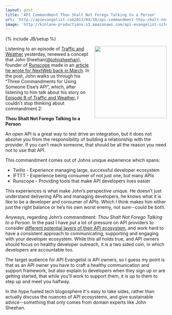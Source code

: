 ```yaml
---
layout: post
title: 'API Commandment Thou Shalt Not Forego Talking to a Person'
url: 'http://apievangelist.com2013/04/30/api-commandment-thou-shalt-not-forego-talking-to-a-person/'
image: 'http://kinlane-productions.s3.amazonaws.com/api-evangelist-site/blog/kin-lane-in-api-we-trust-trimmed.png'
---
```

{% include JB/setup %}
<p>
     <img src="https://s3.amazonaws.com/kinlane-productions/kin-lane/kin-lane-in-api-we-trust-trimmed.png"  width="225" align="right" />
</p>
<p>
     Listening to an episode of <a href="http://trafficandweather.io/">Traffic and Weather</a> yesterday, renewed a concept that John Sheehan(<a href="https://twitter.com/johnsheehan">@johnsheehan</a>), founder of <a title="Runscope" href="https://www.runscope.com/signin?next=%2F">Runscope</a> made in an <a href="http://thenextweb.com/dd/2013/03/12/apis-are-dead-long-live-apis/?fromcat=all">article he wrote for NextWeb back in March</a>. In the post, John walks us through his “Three Commandments for Using Someone Else’s API”, which, after listening to him talk about his story on <a href="http://trafficandweather.io/post/46485798823/episode-8-im-going-to-withdraw-my-objection">Episode 8 of Traffic and Weather</a>, I couldn't stop thinking about commandment 2:
</p>
<p>
     <strong>Thou Shalt Not Forego Talking to a Person</strong>
</p>
<p>
     An open API is a great way to test drive an integration, but it does not absolve you from the responsibility of building a relationship with the provider. If you can’t reach someone, that should be all the reason you need not to use that API.
</p>
<p>
     This commandment comes out of Johns unique experience which spans:
</p>
<ul >
     <li>Twilio - Experience managing large, successful developer ecosystem
     </li>
     <li>IFTTT - Experience being consumer of not just one, but many APIs
     </li>
     <li>Runscope - Providing tools that make API developers lives easier
     </li>
</ul>
<p>
     This experiences is what make John’s perspective unique. He doesn’t just understand delivering APIs and managing developers, he knows what it is like to be a developer and consumer of APIs. Which I think makes him either just the right balance or he’s his own worst enemy, not sure--could be both.
</p>
<p>
     Anyways, regarding John’s commandment: <em>Thou Shalt Not Forego Talking to a Person</em>. In the past I have put a lot of pressure on API providers to consider <a href="http://apievangelist.com/2012/01/31/four-potential-levels-of-an-api-business-ecosystem/">different potential layers of their API ecosystem</a>, and work hard to have a consistent approach to communicating, supporting and engaging with your developer ecosystem. While this all holds true, and API owners should focus on healthy developer outreach, it is a two sided coin, in which developers are accountable too.
</p>
<p>
     The target audience for API Evangelist is API owners, so I guess my point is that as an API owner you have to craft a healthy communication and support framework, but also explain to developers when they sign up or are getting started, that while you’ll work to support them, it is up to them to step up and meet you halfway.
</p>
<p>
     In the hype fueled tech blogosphere it's easy to take sides, rather than actually discuss the nuances of API ecosystems, and give sustainable advice--something that only comes from domain experts like John Sheehan.
</p>
